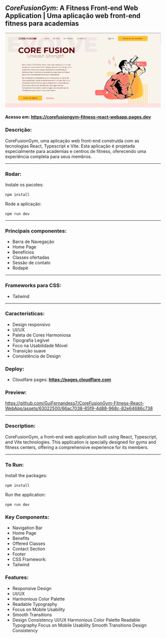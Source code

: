 ## *CoreFusionGym*: A Fitness Front-end Web Application | Uma aplicação web front-end fitness para academias

![Texto Alternativo](img/front-page.png)

#### Acesso em: **https://corefusiongym-fitness-react-webapp.pages.dev**

### Descrição:
CoreFusionGym, uma aplicação web front-end construída com as tecnologias React, Typescript e Vite. Esta aplicação é projetada especialmente para academias e centros de fitness, oferecendo uma experiência completa para seus membros.
<hr/>

### Rodar:

Instale os pacotes:

```npm install```

Rode a aplicação:

```npm run dev```

<hr/>

### Principais componentes:

* Barra de Navegação
* Home Page
* Benefícios
* Classes ofertadas
* Sessão de contato
* Rodapé

<hr/>

### Frameworks para CSS:

* Tailwind

<hr/>

### Características:

*  Design responsivo
*  UI/UX
*  Paleta de Cores Harmoniosa
*  Tipografia Legível
*  Foco na Usabilidade Móvel
*  Transição suave
*  Consistência de Design

### Deploy:

* Cloudfare pages: **https://pages.cloudflare.com**

### Preview:

https://github.com/GuiFernandess7/CoreFusionGym-Fitness-React-WebApp/assets/63022500/66ac7038-65f9-4d88-968c-82e64686c738

<hr/>

### Description:
CoreFusionGym, a front-end web application built using React, Typescript, and Vite technologies. This application is specially designed for gyms and fitness centers, offering a comprehensive experience for its members.

<hr/>

### To Run:

Install the packages:

```npm install```

Run the application:

```npm run dev```

### Key Components:

* Navigation Bar
* Home Page
* Benefits
* Offered Classes
* Contact Section
* Footer
* CSS Framework:
* Tailwind

### Features:
* Responsive Design
* UI/UX
* Harmonious Color Palette
* Readable Typography
* Focus on Mobile Usability
* Smooth Transitions
* Design Consistency
UI/UX
Harmonious Color Palette
Readable Typography
Focus on Mobile Usability
Smooth Transitions
Design Consistency

